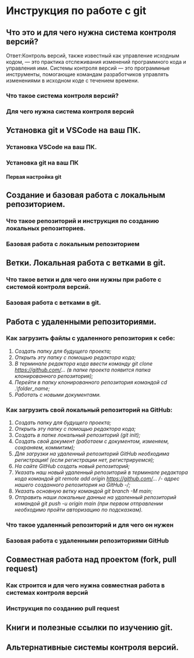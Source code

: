 # Инструкция по работе с git

## Что это и для чего нужна система контроля версий?

Ответ:Контроль версий, также известный как управление исходным кодом, — это практика отслеживания изменений программного кода и управления ими. Системы контроля версий — это программные инструменты, помогающие командам разработчиков управлять изменениями в исходном коде с течением времени.

### Что такое система контроля версий?

### Для чего нужна система контроля версий

## Установка git и VSCode на ваш ПК.

### Установка VSCode на ваш ПК.

### Установка git на ваш ПК

#### Первая настройка git

## Создание и базовая работа с локальным репозиторием.

### Что такое репозиторий и инструкция по созданию локальных репозиториев.

### Базовая работа с локальным репозиторием

## Ветки. Локальная работа с ветками в git.

### Что такое ветки и для чего они нужны при работе с системой контроля версий.

### Базовая работа с ветками в git.

## Работа с удаленными репозиториями.

### Как загрузить файлы с удаленного репозитория к себе:
1. *Создать папку для будущего проекта;*
2. *Открыть эту папку с помощью редактора кода;*
3. *В терминале редактора кода ввести команду git clone https://github.com/... (в папке проекта появится папка клонированного репозитория);*
4. *Перейти в папку клонированного репозитория командой cd .\folder_name;*
5. *Работать с новыми документами.*

### Как загрузить свой локальный репозиторий на GitHub:
1. *Создать папку для будущего проекта;*
2. *Открыть эту папку с помощью редактора кода;*
3. *Создать в папке локальный репозиторий (git init);*
4. *Создать свой документ (работаем с документом, изменяем, сохраняем, коммитим);*
5. *Для загрузки на удаленный репозиторий GitHub необходима регистрация! (если регистрации нет, регистрируемся);*
6. *На сайте GitHub создать новый репозиторий;*
7. *Указать наш новый удаленный репозиторий в терминале редактора кода командой git remote add origin https://github.com/... /- адрес нашего созданного репозитория на GitHub -/;*
8. *Указать основную ветку командой git branch -M main;*
9. *Отправить наши локальные данные на удаленный репозиторий командой git push -u origin main (при первом отправлении необходимо пройти авторизацию по подсказкам).*


### Что такое удаленный репозиторий и для чего он нужен

### Базовая работа с удаленными репозиториями GitHub

## Совместная работа над проектом (fork, pull request)

### Как строится и для чего нужна совместная работа в системах контроля версий

### Инструкция по созданию pull request

## Книги и полезные ссылки по изучению git.

## Альтернативные системы контроля версий.
